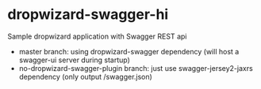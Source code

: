 # dropwizard-swagger-hi
Sample dropwizard application with Swagger REST api

* master branch: using dropwizard-swagger dependency (will host a swagger-ui server during startup)
* no-dropwizard-swagger-plugin branch: just use swagger-jersey2-jaxrs dependency (only output /swagger.json)
